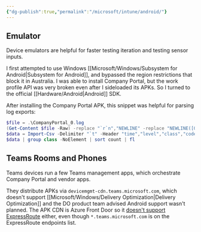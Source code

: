 ```yaml
---
{"dg-publish":true,"permalink":"/microsoft/intune/android/"}
---
```


## Emulator
Device emulators are helpful for faster testing iteration and testing sensor inputs. 

I first attempted to use Windows [[Microsoft/Windows/Subsystem for Android\|Subsystem for Android]], and bypassed the region restrictions that block it in Australia. I was able to install Company Portal, but the work profile API was very broken even after I sideloaded its APKs. So I turned to the official [[Hardware/Android\|Android]] SDK.

After installing the Company Portal APK, this snippet was helpful for parsing log exports:
```PowerShell
$file = .\CompanyPortal_0.log
(Get-Content $file -Raw) -replace "`r`n","NEWLINE" -replace "NEWLINE([0-9]{4})","`n`$1" -replace "`t{2,}",";" | Set-Content $file
$data = Import-Csv -Delimiter "`t" -Header "time","level","class","code","code2" $file | % { $_.time=[Datetime]::Parse($_.time); $_ }
$data | group class -NoElement | sort count | fl
```
## Teams Rooms and Phones
Teams devices run a few Teams management apps, which orchestrate Company Portal and vendor apps.

They distribute APKs via `devicemgmt-cdn.teams.microsoft.com`, which doesn't support [[Microsoft/Windows/Delivery Optimization\|Delivery Optimization]] and the DO product team advised Android support wasn't planned. The APK CDN is Azure Front Door so it [doesn't support ExpressRoute](https://github.com/MicrosoftDocs/azure-docs/issues/99941#issuecomment-1376692620) either, even though `*.teams.microsoft.com` is on the ExpressRoute endpoints list.